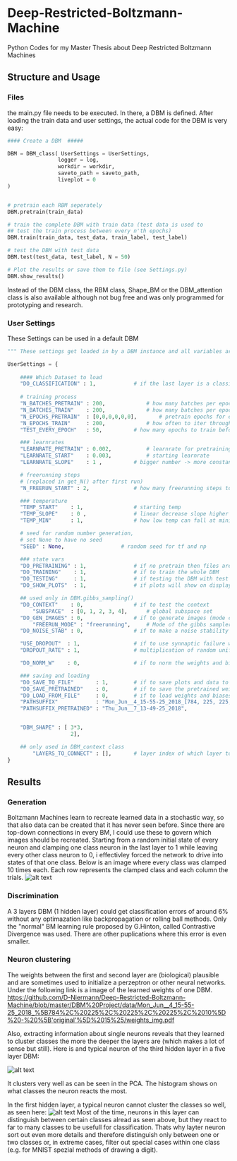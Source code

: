 # Deep-Restricted-Boltzmann-Machine
Python Codes for my Master Thesis about Deep Restricted Boltzmann Machines


## Structure and Usage
### Files
the main.py file needs to be executed. In there, a DBM is defined. After loading the train data and user settings, the actual code for the DBM is very easy:



```python
#### Create a DBM  #####

DBM = DBM_class( UserSettings = UserSettings,
				logger = log,
				workdir = workdir,
				saveto_path = saveto_path,
				liveplot = 0
)


# pretrain each RBM seperately 
DBM.pretrain(train_data)

# train the complete DBM with train data (test data is used to 
## test the train process between every n'th epochs)
DBM.train(train_data, test_data, train_label, test_label)

# test the DBM with test data
DBM.test(test_data, test_label, N = 50)

# Plot the results or save them to file (see Settings.py)
DBM.show_results()
```

Instead of the DBM class, the RBM class, Shape_BM or the DBM_attention class is also available although not bug free and was only programmed for prototyping and research.
<asd>
### User Settings
These Settings can be used in a default DBM
```python
""" These settings get loaded in by a DBM instance and all variables are copied into that. """

UserSettings = {
	
	#### Which Dataset to load 
	"DO_CLASSIFICATION" : 1,			# if the last layer is a classification layer or not
	
	# training process
	"N_BATCHES_PRETRAIN" : 200, 			# how many batches per epoch for pretraining
	"N_BATCHES_TRAIN"    : 200, 			# how many batches per epoch for complete DBM training
	"N_EPOCHS_PRETRAIN"  : [0,0,0,0,0,0], 		# pretrain epochs for each RBM
	"N_EPOCHS_TRAIN"     : 200, 			# how often to iter through the test images
	"TEST_EVERY_EPOCH"   : 50, 			# how many epochs to train before testing on the test data

	### learnrates
	"LEARNRATE_PRETRAIN" : 0.002,			# learnrate for pretraining
	"LEARNRATE_START"    : 0.003,			# starting learnrate
	"LEARNRATE_SLOPE"    : 1 ,			# bigger number -> more constant learnrate

	# freerunning steps 
	# (replaced in get_N() after first run)
	"N_FREERUN_START" : 2,				# how many freerunning steps to make (gets reset after 1 epoch in get_N() )

	### temperature
	"TEMP_START"    : 1,				# starting temp
	"TEMP_SLOPE"    : 0 , 				# linear decrease slope higher number -> fast cooling
	"TEMP_MIN"      : 1,				# how low temp can fall at minimum

	# seed for random number generation,
	# set None to have no seed 
	"SEED" : None,					# random seed for tf and np

	### state vars
	"DO_PRETRAINING" : 1,				# if no pretrain then files are automatically loaded
	"DO_TRAINING"    : 1,				# if to train the whole DBM
	"DO_TESTING"     : 1,				# if testing the DBM with test data
	"DO_SHOW_PLOTS"  : 1,				# if plots will show on display - either way they get saved into saveto_path

	## used only in DBM.gibbs_sampling() 
	"DO_CONTEXT"    : 0,				# if to test the context 
		"SUBSPACE"  : [0, 1, 2, 3, 4], 		# global subspace set 
	"DO_GEN_IMAGES" : 0,				# if to generate images (mode can be choosen at function call)
		"FREERUN_MODE" : "freerunning",		# Mode of the gibbs sampler to generate images (clamped, freerunning, generate, context)
	"DO_NOISE_STAB" : 0,				# if to make a noise stability test,

	"USE_DROPOUT"  : 1,					# if to use synnaptic failure while training
	"DROPOUT_RATE" : 1,					# multiplication of random uniform synaptic failure matrix (higher number -> less failure)

	"DO_NORM_W"    : 0,					# if to norm the weights and biases to 1 while training

	### saving and loading
	"DO_SAVE_TO_FILE"       : 1, 		# if to save plots and data to file
	"DO_SAVE_PRETRAINED"    : 0, 		# if to save the pretrained weights seperately (for later use)
	"DO_LOAD_FROM_FILE"     : 0, 		# if to load weights and biases from datadir + pathsuffix
	"PATHSUFFIX"            : "Mon_Jun__4_15-55-25_2018_[784, 225, 225, 225, 10] - ['original'] 15%", 
	"PATHSUFFIX_PRETRAINED" : "Thu_Jun__7_13-49-25_2018",


	"DBM_SHAPE" : [	3*3,
					2],

	## only used in DBM_context class
		"LAYERS_TO_CONNECT" : [],		# layer index of which layer to connect the context layer to (v2 label layer is always connected)
}
```
## Results
### Generation
Boltzmann Machines learn to recreate learned data in a stochastic way, so that also data can be created that it has never seen before. Since there are top-down connections in every BM, I could use these to govern which images should be recreated. Starting from a random initial state of every neuron and clamping one class neuron in the last layer to 1 while leaving every other class neuron to 0, i effectivley forced the network to drive into states of that one class. Below is an image where every class was clamped 10 times each. Each row represents the clamped class and each column the trials.
![alt text](https://raw.githubusercontent.com/D-Niermann/Deep-Restricted-Boltzmann-Machine/master/Results/Generierung%20mit%20ohne%20dropout/Thu_Jul_12_12-19-26_2018_%5B784%2C%20225%2C%20225%2C%20225%2C%2010%5D%20-%20%5B'doppelte%20recurents'%5D%20auch%20gut/generated_img.png "Generated images from a deep BM.")

### Discrimination
A 3 layers DBM (1 hidden layer) could get classification errors of around 6% without any optimazation like backpropagation or rolling ball methods. Only the "normal" BM learning rule proposed by G.Hinton, called Contrastive Divergence was used. There are other puplications where this error is even smaller.

### Neuron clustering
The weights between the first and second layer are (biological) plausible and are sometimes used to initialize a perzeptron or other neural networks. Under the following link is a image of the learned weights of one DBM.
<embed>https://github.com/D-Niermann/Deep-Restricted-Boltzmann-Machine/blob/master/DBM%20Project/data/Mon_Jun__4_15-55-25_2018_%5B784%2C%20225%2C%20225%2C%20225%2C%2010%5D%20-%20%5B'original'%5D%2015%25/weights_img.pdf</embed>

Also, extracting information about single neurons reveals that they learned to cluster classes the more the deeper the layers are (which makes a lot of sense but still). 
Here is and typical neuron of the third hidden layer in a five layer DBM:

![alt text](https://raw.githubusercontent.com/D-Niermann/Deep-Restricted-Boltzmann-Machine/master/Results/PCA%20Plots/PCA%20Methode/Layer_3/6.png "Generated images from a deep BM.")

It clusters very well as can be seen in the PCA. The histogram shows on what classes the neuron reacts the most.

In the first hidden layer, a typical neuron cannot cluster the classes so well, as seen here:
![alt text](https://raw.githubusercontent.com/D-Niermann/Deep-Restricted-Boltzmann-Machine/master/Results/PCA%20Plots/PCA%20Methode/Layer_1/7.png "Generated images from a deep BM.")
Most of the time, neurons in this layer can distinguish between certain classes alread as seen above, but they react to far to many classes to be usefull for classification. Thats why layter neuron sort out even more details and therefore distinguish only between one or two classes or, in extreme cases, filter out special cases within one class (e.g. for MNIST spezial methods of drawing a digit).
